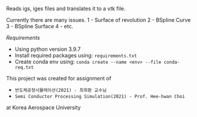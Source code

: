 Reads igs, iges files and translates it to a vtk file.

Currently there are many issues.
 1 - Surface of revolution
 2 - BSpline Curve
 3 - BSpline Surface
 4 - etc.

*Requirements*
 - Using python version 3.9.7
 - Install required packages using: `requirements.txt`
 - Create conda env using: `conda create --name <env> --file conda-req.txt`

This project was created for assignment of 

- `반도체공정시뮬레이션(2021) - 최희환 교수님`
- `Semi Conductor Processing Simulation(2021) - Prof. Hee-hwan Choi`

at Korea Aerospace University

